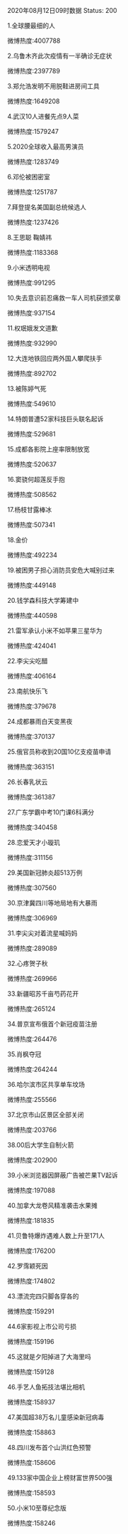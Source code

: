 2020年08月12日09时数据
Status: 200

1.全球腰最细的人

微博热度:4007788

2.乌鲁木齐此次疫情有一半确诊无症状

微博热度:2397789

3.郑允浩发明不用脱鞋进房间工具

微博热度:1649208

4.武汉10人进餐先点9人菜

微博热度:1579247

5.2020全球收入最高男演员

微博热度:1283749

6.邓伦被困密室

微博热度:1251787

7.拜登提名美国副总统候选人

微博热度:1237426

8.王思聪 鞠婧祎

微博热度:1183368

9.小米透明电视

微博热度:991295

10.失去意识前忍痛救一车人司机获颁奖章

微博热度:937154

11.权珉娥发文道歉

微博热度:932990

12.大连地铁回应两外国人攀爬扶手

微博热度:892702

13.被陈婷气死

微博热度:549610

14.特朗普遭52家科技巨头联名起诉

微博热度:529681

15.成都各影院上座率限制放宽

微博热度:520637

16.窦骁何超莲反手抱

微博热度:508562

17.杨枝甘露棒冰

微博热度:507341

18.金价

微博热度:492234

19.被困男子担心消防员安危大喊别过来

微博热度:449148

20.钱学森科技大学筹建中

微博热度:440598

21.雷军承认小米不如苹果三星华为

微博热度:424041

22.李尖尖吃醋

微博热度:406164

23.南航快乐飞

微博热度:379678

24.成都暴雨白天变黑夜

微博热度:370137

25.俄官员称收到20国10亿支疫苗申请

微博热度:363151

26.长春乳状云

微博热度:361387

27.广东学霸中考10门课6科满分

微博热度:340458

28.恋爱天才小璇玑

微博热度:311156

29.美国新冠肺炎超513万例

微博热度:307560

30.京津冀四川等地局地有大暴雨

微博热度:306969

31.李尖尖对着流星喊妈妈

微博热度:289089

32.心疼贺子秋

微博热度:269966

33.新疆昭苏千亩芍药花开

微博热度:265124

34.普京宣布俄首个新冠疫苗注册

微博热度:264476

35.肖枫夺冠

微博热度:264244

36.哈尔滨市区共享单车坟场

微博热度:255566

37.北京市山区景区全部关闭

微博热度:203766

38.00后大学生自制火箭

微博热度:202900

39.小米浏览器因屏蔽广告被芒果TV起诉

微博热度:197088

40.加拿大龙卷风精准袭击水果摊

微博热度:181835

41.贝鲁特爆炸遇难人数上升至171人

微博热度:176200

42.罗霈颖死因

微博热度:174802

43.漂流完四只脚各穿各的

微博热度:159291

44.6家影视上市公司亏损

微博热度:159196

45.这就是夕阳掉进了大海里吗

微博热度:159128

46.手艺人鱼拓技法堪比相机

微博热度:158937

47.美国超38万名儿童感染新冠病毒

微博热度:158863

48.四川发布首个山洪红色预警

微博热度:158606

49.133家中国企业上榜财富世界500强

微博热度:158593

50.小米10至尊纪念版

微博热度:158246

